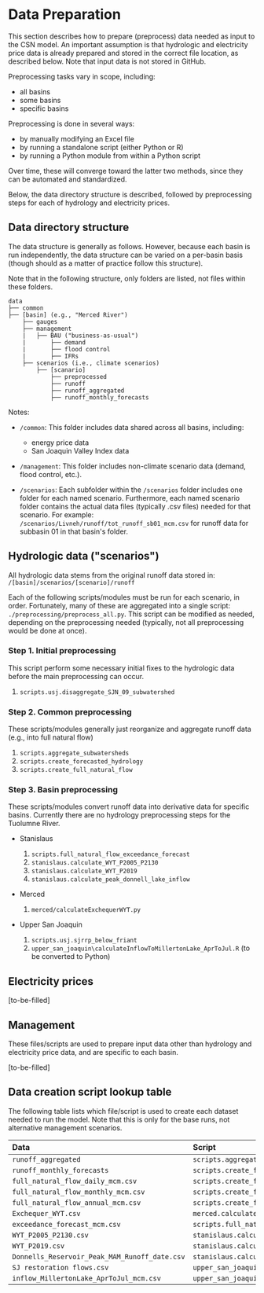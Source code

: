 # Data Preparation  
  
This section describes how to prepare (preprocess) data needed as input to the CSN model. An important assumption is that hydrologic and electricity price data is already prepared and stored in the correct file location, as described below. Note that input data is not stored in GitHub.

Preprocessing tasks vary in scope, including:

* all basins  
* some basins  
* specific basins

Preprocessing is done in several ways:

* by manually modifying an Excel file
* by running a standalone script (either Python or R)
* by running a Python module from within a Python script

Over time, these will converge toward the latter two methods, since they can be automated and standardized.

Below, the data directory structure is described, followed by preprocessing steps for each of hydrology and electricity prices.

## Data directory structure  

The data structure is generally as follows. However, because each basin is run independently, the data structure can be varied on a per-basin basis (though should as a matter of practice follow this structure).  

Note that in the following structure, only folders are listed, not files within these folders.  

```
data
├── common
├── [basin] (e.g., "Merced River")
    ├── gauges
    ├── management
    |   ├── BAU ("business-as-usual")
    |       ├── demand
    |       ├── flood control
    |       ├── IFRs
    ├── scenarios (i.e., climate scenarios)
        ├── [scanario]
            ├── preprocessed
            ├── runoff
            ├── runoff_aggregated
            ├── runoff_monthly_forecasts
 ```

Notes:

* `/common`: This folder includes data shared across all basins, including:

  * energy price data  
  * San Joaquin Valley Index data

* `/management`: This folder includes non-climate scenario data (demand, flood control, etc.).  

* `/scenarios`: Each subfolder within the `/scenarios` folder includes one folder for each named scenario. Furthermore, each named scenario folder contains the actual data files (typically .csv files) needed for that scenario. For example: `/scenarios/Livneh/runoff/tot_runoff_sb01_mcm.csv` for runoff data for subbasin 01 in that basin's folder.

## Hydrologic data ("scenarios")

All hydrologic data stems from the original runoff data stored in:  
`/[basin]/scenarios/[scenario]/runoff`

Each of the following scripts/modules must be run for each scenario, in order. Fortunately, many of these are aggregated into a single script: `./preprocessing/preprocess_all.py`. This script can be modified as needed, depending on the preprocessing needed (typically, not all preprocessing would be done at once).

### Step 1. Initial preprocessing

This script perform some necessary initial fixes to the hydrologic data before the main preprocessing can occur.

1. `scripts.usj.disaggregate_SJN_09_subwatershed`

### Step 2. Common preprocessing

These scripts/modules generally just reorganize and aggregate runoff data (e.g., into full natural flow)

1. `scripts.aggregate_subwatersheds`
1. `scripts.create_forecasted_hydrology`
1. `scripts.create_full_natural_flow`

### Step 3. Basin preprocessing

These scripts/modules convert runoff data into derivative data for specific basins. Currently there are no hydrology preprocessing steps for the Tuolumne River.

* Stanislaus

  1. `scripts.full_natural_flow_exceedance_forecast`
  1. `stanislaus.calculate_WYT_P2005_P2130`
  1. `stanislaus.calculate_WYT_P2019`
  1. `stanislaus.calculate_peak_donnell_lake_inflow`

* Merced

  1. `merced/calculateExchequerWYT.py`

* Upper San Joaquin

  1. `scripts.usj.sjrrp_below_friant`
  1. `upper_san_joaquin\calculateInflowToMillertonLake_AprToJul.R` (to be converted to Python)

## Electricity prices

[to-be-filled]

## Management

These files/scripts are used to prepare input data other than hydrology and electricity price data, and are specific to each basin.

[to-be-filled]

## Data creation script lookup table

The following table lists which file/script is used to create each dataset needed to run the model. Note that this is only for the base runs, not alternative management scenarios.

| Data                                       | Script                                                        |
| :----------------------------------------- | :------------------------------------------------------------ |
| `runoff_aggregated`                        | `scripts.aggregate_subwatersheds`                             |
| `runoff_monthly_forecasts`                 | `scripts.create_forecasted_hydrology`                         |
| `full_natural_flow_daily_mcm.csv`          | `scripts.create_full_natural_flow`                            |
| `full_natural_flow_monthly_mcm.csv`        | `scripts.create_full_natural_flow`                            |
| `full_natural_flow_annual_mcm.csv`         | `scripts.create_full_natural_flow`                            |
| `Exchequer_WYT.csv`                        | `merced.calculate_Exchequer_WYT.py`                             |
| `exceedance_forecast_mcm.csv`                     | `scripts.full_natural_flow_exceedance_forecast`               |
| `WYT_P2005_P2130.csv`                      | `stanislaus.calculate_WYT_P2005_P2130`                     |
| `WYT_P2019.csv`                            | `stanislaus.calculate_WYT_P2019`                           |
| `Donnells_Reservoir_Peak_MAM_Runoff_date.csv` | `stanislaus.calculate_peak_donnell_lake_inflow`                  |
| `SJ restoration flows.csv`                 | `upper_san_joaquin.sjrrp_below_friant`                              |
| `inflow_MillertonLake_AprToJul_mcm.csv`     | `upper_san_joaquin.calculate_millerton_snowmelt_inflow` |
